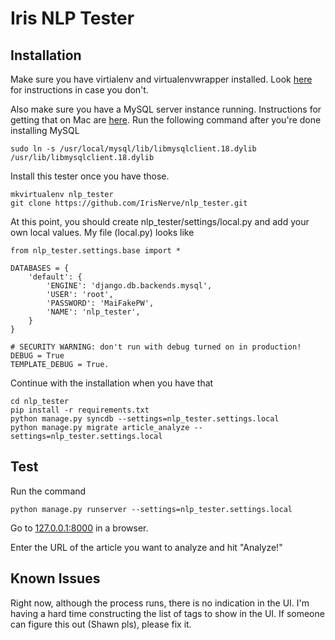 Iris NLP Tester
==========

Installation
------------
Make sure you have virtialenv and virtualenvwrapper installed. Look [here](http://virtualenvwrapper.readthedocs.org/en/latest/) for instructions in case you don't.

Also make sure you have a MySQL server instance running. Instructions for getting that on Mac are [here](http://www.macminivault.com/mysql-mountain-lion/). Run the following command after you're done installing MySQL

	sudo ln -s /usr/local/mysql/lib/libmysqlclient.18.dylib /usr/lib/libmysqlclient.18.dylib

Install this tester once you have those.

	mkvirtualenv nlp_tester
	git clone https://github.com/IrisNerve/nlp_tester.git

At this point, you should create nlp_tester/settings/local.py and add your own local values. My file (local.py) looks like

	from nlp_tester.settings.base import *

	DATABASES = {
	    'default': {
	        'ENGINE': 'django.db.backends.mysql',
	        'USER': 'root',
	        'PASSWORD': 'MaiFakePW',
	        'NAME': 'nlp_tester',
	    }
	}

	# SECURITY WARNING: don't run with debug turned on in production!
	DEBUG = True
	TEMPLATE_DEBUG = True.

Continue with the installation when you have that
	
	cd nlp_tester
	pip install -r requirements.txt
	python manage.py syncdb --settings=nlp_tester.settings.local
	python manage.py migrate article_analyze --settings=nlp_tester.settings.local

Test
----

Run the command
	
	python manage.py runserver --settings=nlp_tester.settings.local

Go to [127.0.0.1:8000](http://127.0.0.1:8000) in a browser. 

Enter the URL of the article you want to analyze and hit "Analyze!"

Known Issues
------------

Right now, although the process runs, there is no indication in the UI. I'm having a hard time constructing the list of tags to show in the UI. If someone can figure this out (Shawn pls), please fix it.